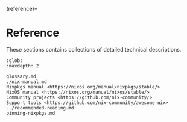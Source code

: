(reference)=
# Reference

These sections contains collections of detailed technical descriptions.

```{toctree}
:glob:
:maxdepth: 2

glossary.md
./nix-manual.md
Nixpkgs manual <https://nixos.org/manual/nixpkgs/stable/>
NixOS manual <https://nixos.org/manual/nixos/stable/>
Community projects <https://github.com/nix-community/>
Support tools <https://github.com/nix-community/awesome-nix>
../recommended-reading.md
pinning-nixpkgs.md
```
